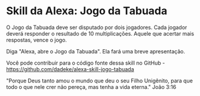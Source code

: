 # Skill da Alexa: Jogo da Tabuada

O Jogo da Tabuada deve ser disputado por dois jogadores. Cada jogador deverá responder o resultado de 10 multiplicações. Aquele que acertar mais respostas, vence o jogo.

Diga "Alexa, abre o Jogo da Tabuada". Ela fará uma breve apresentação.

Você pode contribuir para o código fonte dessa skill no GitHub - https://github.com/dadeke/alexa-skill-jogo-tabuada

"Porque Deus tanto amou o mundo que deu o seu Filho Unigênito, para que todo o que nele crer não pereça, mas tenha a vida eterna." João 3:16